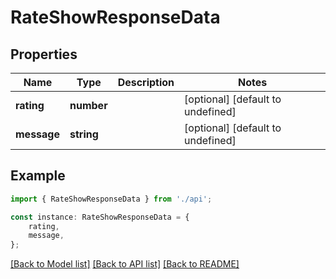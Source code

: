 # RateShowResponseData


## Properties

Name | Type | Description | Notes
------------ | ------------- | ------------- | -------------
**rating** | **number** |  | [optional] [default to undefined]
**message** | **string** |  | [optional] [default to undefined]

## Example

```typescript
import { RateShowResponseData } from './api';

const instance: RateShowResponseData = {
    rating,
    message,
};
```

[[Back to Model list]](../README.md#documentation-for-models) [[Back to API list]](../README.md#documentation-for-api-endpoints) [[Back to README]](../README.md)
